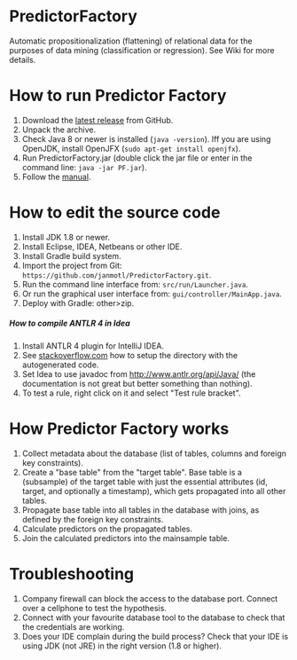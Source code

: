 PredictorFactory
================
Automatic propositionalization (flattening) of relational data for the purposes of data mining (classification or regression).
See Wiki for more details.

How to run Predictor Factory
============================
1. Download the [latest release](https://github.com/janmotl/PredictorFactory/releases) from GitHub.
2. Unpack the archive.
3. Check Java 8 or newer is installed (```java -version```). Iff you are using OpenJDK, install OpenJFX (```sudo apt-get install openjfx```).
4. Run PredictorFactory.jar (double click the jar file or enter in the command line: ```java -jar PF.jar```).
5. Follow the [manual](https://github.com/janmotl/PredictorFactory/wiki).

How to edit the source code
===========================
1.	Install JDK 1.8 or newer.
2.	Install Eclipse, IDEA, Netbeans or other IDE.
3.  Install Gradle build system.
4.	Import the project from Git: ```https://github.com/janmotl/PredictorFactory.git```.
5.	Run the command line interface from: ```src/run/Launcher.java```.
6.  Or run the graphical user interface from: ```gui/controller/MainApp.java```.
7.  Deploy with Gradle: other>zip. 

##### How to compile ANTLR 4 in Idea 
1. Install ANTLR 4 plugin for IntelliJ IDEA.
2. See [stackoverflow.com] how to setup the directory with the autogenerated code.
3. Set Idea to use javadoc from http://www.antlr.org/api/Java/ (the documentation is not great but better something than nothing).
4. To test a rule, right click on it and select "Test rule bracket".

[stackoverflow.com]:http://stackoverflow.com/questions/23568467/how-to-configure-antlr4-plugin-for-intellij-idea 

How Predictor Factory works
===========================
1.  Collect metadata about the database (list of tables, columns and foreign key constraints).
2.  Create a "base table" from the "target table". Base table is a (subsample) of the target table with just the essential attributes (id, target, and optionally a timestamp), which gets propagated into all other tables.
3.  Propagate base table into all tables in the database with joins, as defined by the foreign key constraints.
4.  Calculate predictors on the propagated tables.
5.  Join the calculated predictors into the mainsample table.

Troubleshooting
===============
1. Company firewall can block the access to the database port. Connect over a cellphone to test the hypothesis.
2. Connect with your favourite database tool to the database to check that the credentials are working.
3. Does your IDE complain during the build process? Check that your IDE is using JDK (not JRE) in the right version (1.8 or higher).
